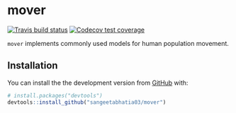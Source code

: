 
<!-- README.md is generated from README.Rmd. Please edit that file -->

# mover

<!-- badges: start -->

[![Travis build
status](https://travis-ci.org/sangeetabhatia03/mover.svg?branch=master)](https://travis-ci.org/sangeetabhatia03/mover)
[![Codecov test
coverage](https://codecov.io/gh/sangeetabhatia03/multipatchr/branch/master/graph/badge.svg)](https://codecov.io/gh/sangeetabhatia03/mover?branch=master)
<!-- badges: end -->

`mover` implements commonly used models for human population movement.

## Installation

You can install the the development version from
[GitHub](https://github.com/) with:

``` r
# install.packages("devtools")
devtools::install_github("sangeetabhatia03/mover")
```
